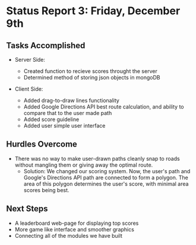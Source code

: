 # Status Report 3: Friday, December 9th

## Tasks Accomplished

* Server Side:
  * Created function to recieve scores throught the server
  * Determined method of storing json objects in mongoDB

* Client Side:
  * Added drag-to-draw lines functionality
  * Added Google Directions API best route calculation, and ability to compare that to the user made path
  * Added score guideline
  * Added user simple user interface

## Hurdles Overcome
* There was no way to make user-drawn paths cleanly snap to roads without mangling them or giving away the optimal route.
  * Solution: We changed our scoring system. Now, the user's path and Google's Directions API path are connected to form a polygon. The area of this polygon determines the user's score, with minimal area scores being best.

## Next Steps
* A leaderboard web-page for displaying top scores
* More game like interface and smoother graphics
* Connecting all of the modules we have built

